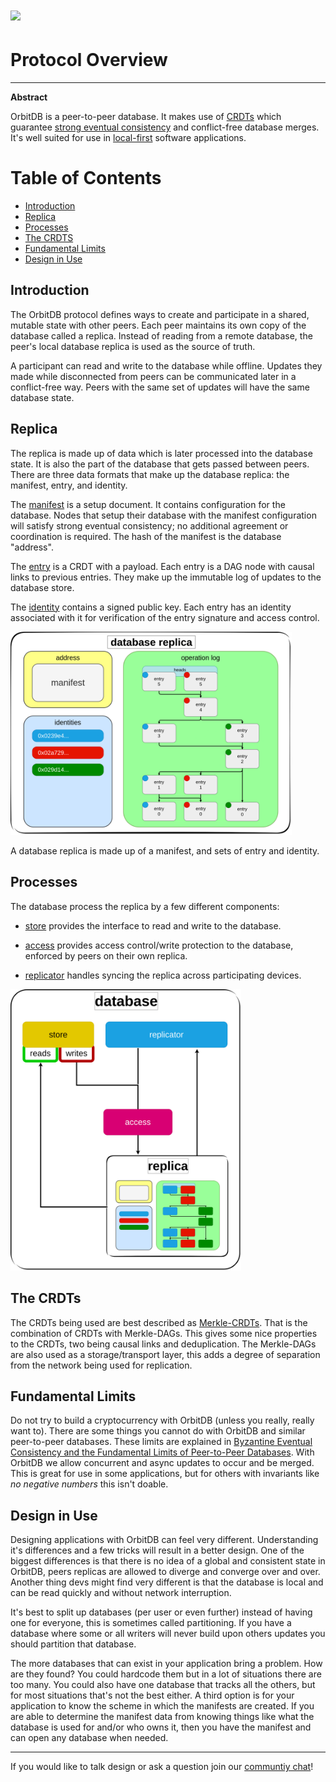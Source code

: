 # ![](https://img.shields.io/badge/status-wip-orange.svg?style=flat-square)

# Protocol Overview

-----

**Abstract**

OrbitDB is a peer-to-peer database. It makes use of [CRDTs](https://en.wikipedia.org/wiki/Conflict-free_replicated_data_type) which guarantee [strong eventual consistency](https://en.wikipedia.org/wiki/Eventual_consistency#Strong_eventual_consistency) and conflict-free database merges. It's well suited for use in [local-first](https://www.inkandswitch.com/local-first/) software applications.

# Table of Contents

- [Introduction](#introduction)
- [Replica](#replica)
- [Processes](#processes)
- [The CRDTS](#the-crdts)
- [Fundamental Limits](#fundamental-limits)
- [Design in Use](#design-in-use)

## Introduction

The OrbitDB protocol defines ways to create and participate in a shared, mutable state with other peers. Each peer maintains its own copy of the database called a replica.
Instead of reading from a remote database, the peer's local database replica is used as the source of truth.

A participant can read and write to the database while offline. Updates they made while disconnected from peers can be communicated later in a conflict-free way. Peers with the same set of updates will have the same database state.

## Replica

The replica is made up of data which is later processed into the database state. It is also the part of the database that gets passed between peers. There are three data formats that make up the database replica: the manifest, entry, and identity.

The [manifest](./MANIFEST.md) is a setup document. It contains configuration for the database. Nodes that setup their database with the manifest configuration will satisfy strong eventual consistency; no additional agreement or coordination is required. The hash of the manifest is the database "address".

The [entry](./entry) is a CRDT with a payload. Each entry is a DAG node with causal links to previous entries. They make up the immutable log of updates to the database store.

The [identity](./identity) contains a signed public key. Each entry has an identity associated with it for verification of the entry signature and access control.

<img src="./.assets/replica_diagram.png" width="450"/>

A database replica is made up of a manifest, and sets of entry and identity.

## Processes

The database process the replica by a few different components: 

 - [store](./store) provides the interface to read and write to the database.

 - [access](./access) provides access control/write protection to the database, enforced by peers on their own replica.

 - [replicator](./replicator) handles syncing the replica across participating devices.

<img src="./.assets/database_diagram.png" height="450"/>

## The CRDTs

The CRDTs being used are best described as [Merkle-CRDTs](https://research.protocol.ai/publications/merkle-crdts-merkle-dags-meet-crdts/). That is the combination of CRDTs with Merkle-DAGs. This gives some nice properties to the CRDTs, two being causal links and deduplication. The Merkle-DAGs are also used as a storage/transport layer, this adds a degree of separation from the network being used for replication.

## Fundamental Limits

Do not try to build a cryptocurrency with OrbitDB (unless you really, really want to). There are some things you cannot do with OrbitDB and similar peer-to-peer databases. These limits are explained in [Byzantine Eventual Consistency and the Fundamental Limits of Peer-to-Peer Databases](https://martin.kleppmann.com/2021/10/07/consensusdays.html). With OrbitDB we allow concurrent and async updates to occur and be merged. This is great for use in some applications, but for others with invariants like *no negative numbers* this isn't doable.

## Design in Use

Designing applications with OrbitDB can feel very different. Understanding it's differences and a few tricks will result in a better design. One of the biggest differences is that there is no idea of a global and consistent state in OrbitDB, peers replicas are allowed to diverge and converge over and over. Another thing devs might find very different is that the database is local and can be read quickly and without network interruption.

It's best to split up databases (per user or even further) instead of having one for everyone, this is sometimes called partitioning. If you have a database where some or all writers will never build upon others updates you should partition that database.

The more databases that can exist in your application bring a problem. How are they found? You could hardcode them but in a lot of situations there are too many. You could also have one database that tracks all the others, but for most situations that's not the best either.
A third option is for your application to know the scheme in which the manifests are created. If you are able to determine the manifest data from knowing things like what the database is used for and/or who owns it, then you have the manifest and can open any database when needed.

----

If you would like to talk design or ask a question join our [communtiy chat](https://app.element.io/#/room/#orbit-db:matrix.org)!
